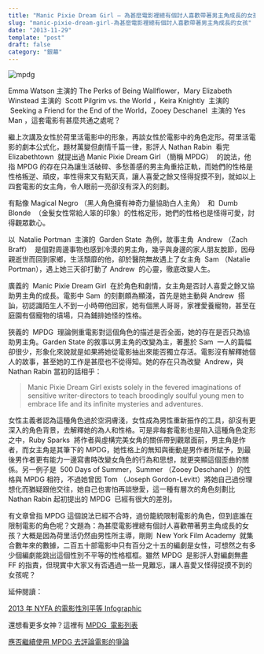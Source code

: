```yaml
---
title: "Manic Pixie Dream Girl — 為甚麼電影裡總有個討人喜歡帶著男主角成長的女孩？"
slug: "manic-pixie-dream-girl-為甚麼電影裡總有個討人喜歡帶著男主角成長的女孩"
date: "2013-11-29"
template: "post"
draft: false
category: "銀幕"
---
```


![mpdg](media/mpdg.jpg)

Emma Watson 主演的 The Perks of Being Wallflower，Mary Elizabeth Winstead 主演的  Scott Pilgrim vs. the World ，Keira Knightly  主演的  Seeking a Friend for the End of the World，Zooey Deschanel  主演的 Yes Man ，這套電影有甚麼共通之處呢？

繼上次講及女性於荷里活電影中的形象，再談女性於電影中的角色定形。荷里活電影的劇本公式化，題材萬變但劇情千篇一律，影評人 Nathan Rabin  看完 Elizabethtown  就提出過 Manic Pixie Dream Girl （簡稱 MPDG）  的說法，他指 MPDG 的存在只為讓生活破碎、多愁善感的男主角重拾正軌，而她們的性格是性格叛逆、頑皮，率性得來又有點天真，讓人喜愛之餘又怪得捉摸不到，就如以上四套電影的女主角，令人眼前一亮卻沒有深入的刻劃。

有點像 Magical Negro （黑人角色擁有神奇力量協助白人主角）  和  Dumb Blonde  （金髮女性常給人笨的印象）的性格定形，她們的性格也是怪得可愛，討得觀眾歡心。

以  Natalie Portman  主演的  Garden State  為例，故事主角  Andrew （Zach Braff）  是個對周邊事物也感到冷漠的男主角，幾乎與身邊的家人朋友脫節，因母親逝世而回到家鄉，生活頹靡的他，卻於醫院無故遇上了女主角  Sam （Natalie Portman），遇上她三天卻打動了 Andrew  的心靈，徹底改變人生。

廣義的  Manic Pixie Dream Girl  在於角色和劇情，女主角是否討人喜愛之餘又協助男主角的成長。電影中 Sam  的刻劃頗為顯淺，首先是她主動與 Andrew  搭訕，初認識陌生人不到一小時帶他回家，她有個黑人哥哥，家裡愛養寵物，甚至在庭園有個寵物的墳場，只為鋪排她怪的性格。

狹義的  MPDG  理論側重電影對這個角色的描述是否全面，她的存在是否只為協助男主角。Garden State 的敘事以男主角的改變為主，著墨於 Sam  一人的篇幅卻很少，形象化來說就是如果將她從電影抽出來能否獨立存活。電影沒有解釋她個人的故事，甚至她的工作是甚麼也不從得知。她的存在只為改變  Andrew，與 Nathan Rabin 當初的話相乎：

> Manic Pixie Dream Girl exists solely in the fevered imaginations of sensitive writer-directors to teach broodingly soulful young men to embrace life and its infinite mysteries and adventures.

女性主義者認為這種角色過於空洞膚淺，女性成為男性重新振作的工具，卻沒有更深入的角色背景，去解釋她的為人和性格。可是非每套電影也是陷入這種角色定形之中，Ruby Sparks  將作者與虛構完美女角的關係帶到觀眾面前，男主角是作者，而女主角是其筆下的 MPDG，她性格上的無知與衝動是男作者所賦予，到最後男作者更有能力一邊寫書時改變女角色的行為和思想，就更突顯這個歪曲的關係。另一例子是  500 Days of Summer，Summer （Zooey Deschanel ）的性格與 MPDG 相符，不過她曾因 Tom （Joseph Gordon-Levitt）將她自己過份理想化而猶疑跟他交往，她自己也害怕再談戀愛，這一種有層次的角色刻劃比 Nathan Rabin 起初提出的 MPDG  已經有很大的差別。

有文章曾指 MPDG 這個說法已經不合時，過份籠統限制電影的角色，但到底誰在限制電影的角色呢？文題為：為甚麼電影裡總有個討人喜歡帶著男主角成長的女孩？大概是因為荷里活仍然由男性所主導，剛剛  New York Film Academy  就集合數年來的數據，二百五十部電影中只有百分之十五的編劇是女性，可想然之有多少個編劇能跳出這個性別不平等的性格框框。雖然 MPDG  是影評人對編劇無盡 FF 的指責，但現實中大家又有否遇過一些一見難忘，讓人喜愛又怪得捉摸不到的女孩呢？

延伸閱讀：

[2013 年 NYFA 的電影性別平等 Infographic](http://www.nyfa.edu/film-school-blog/gender-inequality-in-film/)

還想看更多女神？這裡有 [MPDG  電影列表](../../public/icons/icon-192x192.pnghttp://www.avclub.com/article/wild-things-16-films-featuring-manic-pixie-dream-g-2407)

[應否繼續使用 MPDG 去評論電影的爭論](http://theweek.com/article/index/243265/girls-on-film-why-its-time-to-retire-the-term-manic-pixie-dream-girl)
